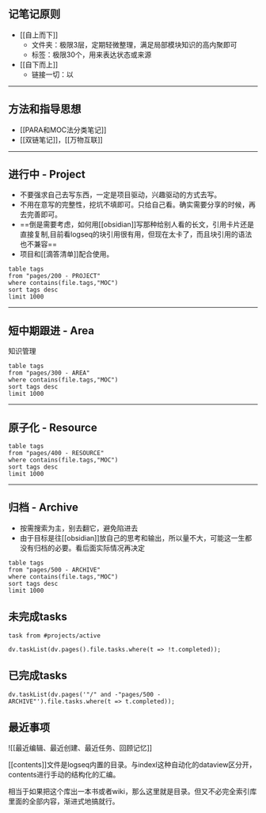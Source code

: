 ## 记笔记原则

- [[自上而下]]
	- 文件夹：极限3层，定期轻微整理，满足局部模块知识的高内聚即可
	- 标签：极限30个，用来表达状态或来源
- [[自下而上]]
	- 链接一切：以
---

## 方法和指导思想

- [[PARA和MOC法分类笔记]]
- [[双链笔记]]，[[万物互联]]
---

## 进行中 - Project

- 不要强求自己去写东西，一定是项目驱动，兴趣驱动的方式去写。
- 不用在意写的完整性，挖坑不填即可。只给自己看。确实需要分享的时候，再去完善即可。
- ==倒是需要考虑，如何用[[obsidian]]写那种给别人看的长文，引用卡片还是直接复制,目前看logseq的块引用很有用，但现在太卡了，而且块引用的语法也不兼容==
- 项目和[[滴答清单]]配合使用。

```dataview
table tags
from "pages/200 - PROJECT"
where contains(file.tags,"MOC")
sort tags desc
limit 1000
```

---

## 短中期跟进 - Area

知识管理

```dataview
table tags
from "pages/300 - AREA"
where contains(file.tags,"MOC")
sort tags desc
limit 1000
```

---

## 原子化 - Resource

```dataview
table tags
from "pages/400 - RESOURCE"
where contains(file.tags,"MOC")
sort tags desc
limit 1000
```

---

## 归档 - Archive

- 按需搜索为主，别去翻它，避免陷进去
- 由于目标是往[[obsidian]]放自己的思考和输出，所以量不大，可能这一生都没有归档的必要。看后面实际情况再决定

```dataview
table tags
from "pages/500 - ARCHIVE"
where contains(file.tags,"MOC")
sort tags desc
limit 1000
```

## 未完成tasks

```dataview
task from #projects/active
```

```dataviewjs
dv.taskList(dv.pages().file.tasks.where(t => !t.completed));
```

## 已完成tasks

```dataviewjs
dv.taskList(dv.pages('"/" and -"pages/500 - ARCHIVE"').file.tasks.where(t => t.completed));
```

## 最近事项

![[最近编辑、最近创建、最近任务、回顾记忆]]

[[contents]]文件是logseq内置的目录。与indexl这种自动化的dataview区分开，contents进行手动的结构化的汇编。

相当于如果把这个库出一本书或者wiki，那么这里就是目录。但又不必完全索引库里面的全部内容，渐进式地搞就行。

